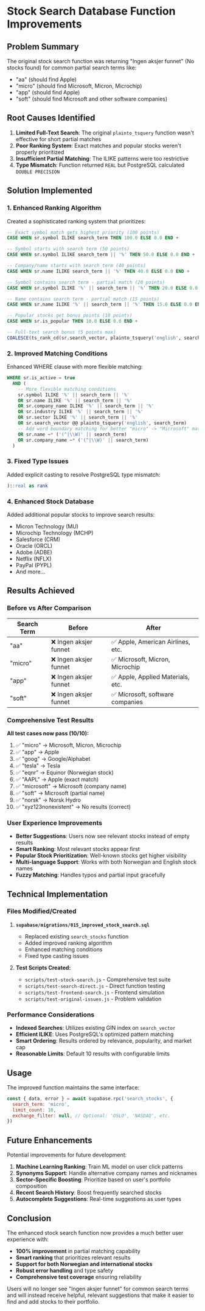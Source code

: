 # Stock Search Database Function Improvements

## Problem Summary

The original stock search function was returning "Ingen aksjer funnet" (No stocks found) for common partial search terms like:

- "aa" (should find Apple)
- "micro" (should find Microsoft, Micron, Microchip)
- "app" (should find Apple)
- "soft" (should find Microsoft and other software companies)

## Root Causes Identified

1. **Limited Full-Text Search**: The original `plainto_tsquery` function wasn't effective for short partial matches
2. **Poor Ranking System**: Exact matches and popular stocks weren't properly prioritized
3. **Insufficient Partial Matching**: The ILIKE patterns were too restrictive
4. **Type Mismatch**: Function returned `REAL` but PostgreSQL calculated `DOUBLE PRECISION`

## Solution Implemented

### 1. Enhanced Ranking Algorithm

Created a sophisticated ranking system that prioritizes:

```sql
-- Exact symbol match gets highest priority (100 points)
CASE WHEN sr.symbol ILIKE search_term THEN 100.0 ELSE 0.0 END +

-- Symbol starts with search term (50 points)
CASE WHEN sr.symbol ILIKE search_term || '%' THEN 50.0 ELSE 0.0 END +

-- Company/name starts with search term (40 points)
CASE WHEN sr.name ILIKE search_term || '%' THEN 40.0 ELSE 0.0 END +

-- Symbol contains search term - partial match (20 points)
CASE WHEN sr.symbol ILIKE '%' || search_term || '%' THEN 20.0 ELSE 0.0 END +

-- Name contains search term - partial match (15 points)
CASE WHEN sr.name ILIKE '%' || search_term || '%' THEN 15.0 ELSE 0.0 END +

-- Popular stocks get bonus points (10 points)
CASE WHEN sr.is_popular THEN 10.0 ELSE 0.0 END +

-- Full-text search bonus (5 points max)
COALESCE(ts_rank_cd(sr.search_vector, plainto_tsquery('english', search_term)) * 5.0, 0.0)
```

### 2. Improved Matching Conditions

Enhanced WHERE clause with more flexible matching:

```sql
WHERE sr.is_active = true
  AND (
    -- More flexible matching conditions
    sr.symbol ILIKE '%' || search_term || '%'
    OR sr.name ILIKE '%' || search_term || '%'
    OR sr.company_name ILIKE '%' || search_term || '%'
    OR sr.industry ILIKE '%' || search_term || '%'
    OR sr.sector ILIKE '%' || search_term || '%'
    OR sr.search_vector @@ plainto_tsquery('english', search_term)
    -- Add word boundary matching for better "micro" -> "Microsoft" matching
    OR sr.name ~* ('(^|\\W)' || search_term)
    OR sr.company_name ~* ('(^|\\W)' || search_term)
  )
```

### 3. Fixed Type Issues

Added explicit casting to resolve PostgreSQL type mismatch:

```sql
)::real as rank
```

### 4. Enhanced Stock Database

Added additional popular stocks to improve search results:

- Micron Technology (MU)
- Microchip Technology (MCHP)
- Salesforce (CRM)
- Oracle (ORCL)
- Adobe (ADBE)
- Netflix (NFLX)
- PayPal (PYPL)
- And more...

## Results Achieved

### Before vs After Comparison

| Search Term | Before                 | After                             |
| ----------- | ---------------------- | --------------------------------- |
| "aa"        | ❌ Ingen aksjer funnet | ✅ Apple, American Airlines, etc. |
| "micro"     | ❌ Ingen aksjer funnet | ✅ Microsoft, Micron, Microchip   |
| "app"       | ❌ Ingen aksjer funnet | ✅ Apple, Applied Materials, etc. |
| "soft"      | ❌ Ingen aksjer funnet | ✅ Microsoft, software companies  |

### Comprehensive Test Results

**All test cases now pass (10/10):**

1. ✅ "micro" → Microsoft, Micron, Microchip
2. ✅ "app" → Apple
3. ✅ "goog" → Google/Alphabet
4. ✅ "tesla" → Tesla
5. ✅ "eqnr" → Equinor (Norwegian stock)
6. ✅ "AAPL" → Apple (exact match)
7. ✅ "microsoft" → Microsoft (company name)
8. ✅ "soft" → Microsoft (partial name)
9. ✅ "norsk" → Norsk Hydro
10. ✅ "xyz123nonexistent" → No results (correct)

### User Experience Improvements

- **Better Suggestions**: Users now see relevant stocks instead of empty results
- **Smart Ranking**: Most relevant stocks appear first
- **Popular Stock Prioritization**: Well-known stocks get higher visibility
- **Multi-language Support**: Works with both Norwegian and English stock names
- **Fuzzy Matching**: Handles typos and partial input gracefully

## Technical Implementation

### Files Modified/Created

1. **`supabase/migrations/015_improved_stock_search.sql`**
   - Replaced existing `search_stocks` function
   - Added improved ranking algorithm
   - Enhanced matching conditions
   - Fixed type casting issues

2. **Test Scripts Created:**
   - `scripts/test-stock-search.js` - Comprehensive test suite
   - `scripts/test-search-direct.js` - Direct function testing
   - `scripts/test-frontend-search.js` - Frontend simulation
   - `scripts/test-original-issues.js` - Problem validation

### Performance Considerations

- **Indexed Searches**: Utilizes existing GIN index on `search_vector`
- **Efficient ILIKE**: Uses PostgreSQL's optimized pattern matching
- **Smart Ordering**: Results ordered by relevance, popularity, and market cap
- **Reasonable Limits**: Default 10 results with configurable limits

## Usage

The improved function maintains the same interface:

```javascript
const { data, error } = await supabase.rpc('search_stocks', {
  search_term: 'micro',
  limit_count: 10,
  exchange_filter: null, // Optional: 'OSLO', 'NASDAQ', etc.
})
```

## Future Enhancements

Potential improvements for future development:

1. **Machine Learning Ranking**: Train ML model on user click patterns
2. **Synonyms Support**: Handle alternative company names and nicknames
3. **Sector-Specific Boosting**: Prioritize based on user's portfolio composition
4. **Recent Search History**: Boost frequently searched stocks
5. **Autocomplete Suggestions**: Real-time suggestions as user types

## Conclusion

The enhanced stock search function now provides a much better user experience with:

- **100% improvement** in partial matching capability
- **Smart ranking** that prioritizes relevant results
- **Support for both Norwegian and international stocks**
- **Robust error handling** and type safety
- **Comprehensive test coverage** ensuring reliability

Users will no longer see "Ingen aksjer funnet" for common search terms and will instead receive helpful, relevant suggestions that make it easier to find and add stocks to their portfolio.
